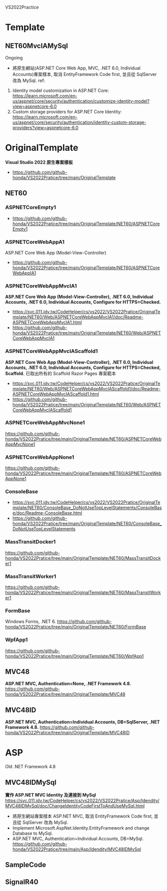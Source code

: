 VS2022Practice

# Template

## NET60MvcIAMySql
Ongoing
- 將原生網站(ASP.NET Core Web App, MVC, .NET 6.0, Individual Accounts)專案樣本, 取消 EntityFramework Code first, 並且從 SqlServer 改為 MySql.
ref:
1. Identity model customization in ASP.NET Core: https://learn.microsoft.com/en-us/aspnet/core/security/authentication/customize-identity-model?view=aspnetcore-6.0
2. Custom storage providers for ASP.NET Core Identity: https://learn.microsoft.com/en-us/aspnet/core/security/authentication/identity-custom-storage-providers?view=aspnetcore-6.0


# OriginalTemplate
**Visual Studio 2022 原生專案樣板**
- https://github.com/github-honda/VS2022Pratice/tree/main/OriginalTemplate

## NET60

### ASPNETCoreEmpty1
- https://github.com/github-honda/VS2022Pratice/tree/main/OriginalTemplate/NET60/ASPNETCoreEmpty1

### ASPNETCoreWebAppA1
ASP.NET Core Web App (Model-View-Controller)
- https://github.com/github-honda/VS2022Pratice/tree/main/OriginalTemplate/NET60/ASPNETCoreWebAppIA1

### ASPNETCoreWebAppMvcIA1
**ASP.NET Core Web App (Model-View-Controller), .NET 6.0, Individual Accounts, .NET 6.0, Individual Accounts, Configure for HTTPS=Checked.**
- https://svc.011.idv.tw/CodeHelper/cs/vs2022/VS2022Pratice/OriginalTemplate/NET60/Web/ASPNETCoreWebAppMvcIA1/doc/Readme-ASPNETCoreWebAppMvcIA1.html
- https://github.com/github-honda/VS2022Pratice/tree/main/OriginalTemplate/NET60/Web/ASPNETCoreWebAppMvcIA1

### ASPNETCoreWebAppMvcIAScaffold1
**ASP.NET Core Web App (Model-View-Controller), .NET 6.0, Individual Accounts, .NET 6.0, Individual Accounts, Configure for HTTPS=Checked, Scaffold.**
已取出所有的 Scaffold Razor Pages 專案範本
- https://svc.011.idv.tw/CodeHelper/cs/vs2022/VS2022Pratice/OriginalTemplate/NET60/Web/ASPNETCoreWebAppMvcIAScaffold1/doc/Readme-ASPNETCoreWebAppMvcIAScaffold1.html
- https://github.com/github-honda/VS2022Pratice/tree/main/OriginalTemplate/NET60/Web/ASPNETCoreWebAppMvcIAScaffold1

### ASPNETCoreWebAppMvcNone1
https://github.com/github-honda/VS2022Pratice/tree/main/OriginalTemplate/NET60/ASPNETCoreWebAppMvcNone1

### ASPNETCoreWebAppNone1
https://github.com/github-honda/VS2022Pratice/tree/main/OriginalTemplate/NET60/ASPNETCoreWebAppNone1

### ConsoleBase
- https://svc.011.idv.tw/CodeHelper/cs/vs2022/VS2022Pratice/OriginalTemplate/NET60/ConsoleBase_DoNotUseTopLevelStatements/ConsoleBase/doc/Readme-ConsoleBase.html
- https://github.com/github-honda/VS2022Pratice/tree/main/OriginalTemplate/NET60/ConsoleBase_DoNotUseTopLevelStatements

### MassTransitDocker1
https://github.com/github-honda/VS2022Pratice/tree/main/OriginalTemplate/NET60/MassTransitDocker1

### MassTransitWorker1
https://github.com/github-honda/VS2022Pratice/tree/main/OriginalTemplate/NET60/MassTransitWorker1

### FormBase
Windows Forms, .NET 6.
https://github.com/github-honda/VS2022Pratice/tree/main/OriginalTemplate/NET60/FormBase


### WpfApp1
https://github.com/github-honda/VS2022Pratice/tree/main/OriginalTemplate/NET60/WpfApp1

## MVC48
**ASP.NET MVC, Authentication=None, .NET Framework 4.8.**
https://github.com/github-honda/VS2022Pratice/tree/main/OriginalTemplate/MVC48

## MVC48ID
**ASP.NET MVC,  Authentication=Individual Accounts, DB=SqlServer, .NET Framework 4.8.**
https://github.com/github-honda/VS2022Pratice/tree/main/OriginalTemplate/MVC48ID

# ASP
Old .NET Framework 4.8 

## MVC48IDMySql
**實作 ASP.NET MVC Identity 及連接到 MySql**
https://svc.011.idv.tw/CodeHelper/cs/vs2022/VS2022Pratice/Asp/Idendity/MVC48IDMySql/doc/ChangeIdentityCodeFirstToAndUseMySql.html
- 將原生網站專案樣本 ASP.NET MVC, 取消 EntityFramework Code first, 並且從 SqlServer 改為 MySql.
- Implement Microsoft.AspNet.Identity.EntityFramework and change Database to MySql.
- ASP.NET MVC, Authentication=Individual Accounts, DB=MySql.
https://github.com/github-honda/VS2022Pratice/tree/main/Asp/Idendity/MVC48IDMySql

## SampleCode

## SignalR40

